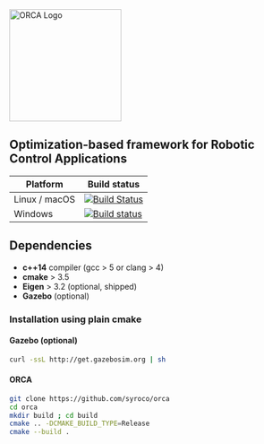 <img src="docs/source/_static/orca-b.png?raw=true" alt="ORCA Logo" width="200">

## Optimization-based framework for Robotic Control Applications

| Platform | Build status |
| --- | --- |
| Linux / macOS | [![Build Status](https://travis-ci.org/syroco/orca.svg?branch=master)](https://travis-ci.org/syroco/orca) |
| Windows | [![Build status](https://ci.appveyor.com/api/projects/status/vq4jxmcqmtjgom1x/branch/master?svg=true)](https://ci.appveyor.com/project/ahoarau/orca/branch/master)
 
## Dependencies

* **c++14** compiler (gcc > 5 or clang > 4)
* **cmake** > 3.5
* **Eigen** > 3.2 (optional, shipped)
* **Gazebo** (optional)

### Installation using plain cmake

#### Gazebo (optional)

```bash
curl -ssL http://get.gazebosim.org | sh
```
#### ORCA
```bash
git clone https://github.com/syroco/orca
cd orca
mkdir build ; cd build
cmake .. -DCMAKE_BUILD_TYPE=Release
cmake --build .
```
